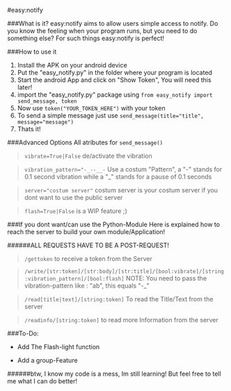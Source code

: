 #easy:notify

###What is it?
easy:notify aims to allow users simple access to notify.
Do you know the feeling when your program runs, but you need to do something else? For such things easy:notify is perfect!


###How to use it
1) Install the APK on your android device
2) Put the "easy_notify.py" in the folder where your program is located
3) Start the android App and click on "Show Token", You will need this later!
4) import the "easy_notify.py" package using ```from easy_notify import send_message, token```
5) Now use ```token("YOUR_TOKEN_HERE")``` with your token
6) To send a simple message just use ```send_message(title="title", message="message")```
7) Thats it!

###Advanced Options
All atributes for ```send_message()```
>```vibrate=True|False```  de/activate the vibration

>```vibration_pattern="-_--__-``` Use a costum "Pattern", a "-" stands for 0.1 second vibration while a "_" stands for a pause of 0.1 seconds

>```server="costum server"``` costum server is your costum server if you dont want to use the public server

>```flash=True|False``` is a WIP feature ;)


###If you dont want/can use the Python-Module
Here is explained how to reach the server to build your own module/Application!

######ALL REQUESTS HAVE TO BE A POST-REQUEST!

>```/gettoken``` to receive a token from the Server

>```/write/[str:token]/[str:body]/[str:title]/[bool:vibrate]/[string:vibration_pattern]/[bool:flash]```
> NOTE: You need to pass the vibration-pattern like : "ab", this equals "-_"

>```/read[title|text]/[string:token]``` To read the Title/Text from the server

>```/readinfo/[string:token]``` to read more Information from the server


###To-Do:
- Add The Flash-light function


- Add a group-Feature

######btw, I know my code is a mess, Im still learning! But feel free to tell me what I can do better!
